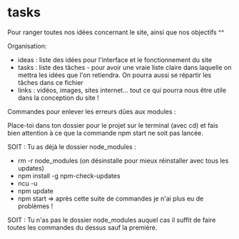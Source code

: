 # tasks
Pour ranger toutes nos idées concernant le site, ainsi que nos objectifs ^^


Organisation:
* ideas : liste des idées pour l'interface et le fonctionnement du site
* tasks : liste des tâches - pour avoir une vraie liste claire dans laquelle on mettra les idées que l'on retiendra. On pourra aussi se répartir les tâches dans ce fichier
* links : vidéos, images, sites internet... tout ce qui pourra nous être utile dans la conception du site !



Commandes pour enlever les erreurs dûes aux modules :

Place-toi dans ton dossier pour le projet sur le terminal (avec cd) et fais bien attention à ce que la commande npm start ne soit pas lancée.

SOIT :
  Tu as déjà le dossier node_modules :
  * rm -r node_modules (on désinstalle pour mieux réinstaller avec tous les updates)
  * npm install -g npm-check-updates
  * ncu -u
  * npm update
  * npm start
  => après cette suite de commandes je n'ai plus eu de problèmes !
  
SOIT :
  Tu n'as pas le dossier node_modules auquel cas il suffit de faire toutes les commandes du dessus sauf la première.
